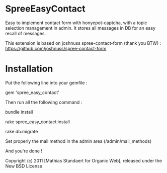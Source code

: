 SpreeEasyContact
================

Easy to implement contact form with honyepot-captcha, with a topic selection management in admin.
It stores all messages in DB for an easy recall of messages.

This extension is based on joshnuss spree-contact-form (thank you BTW) : https://github.com/joshnuss/spree-contact-form

Installation
============

Put the following line into your gemfile : 

gem 'spree_easy_contact'

Then run all the following command : 

bundle install

rake spree_easy_contact:install

rake db:migrate

Set properly the mail method in the admin area (/admin/mail_methods)

And you're done !



Copyright (c) 2011 [Mathias Standaert for Organic Web], released under the New BSD License
